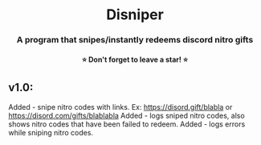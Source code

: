 <h1 align="center">Disniper</h1>
<h3 align="center">A program that snipes/instantly redeems discord nitro gifts</h3>
<h4 align="center">⭐ Don't forget to leave a star! ⭐</h4>

## v1.0:
Added - snipe nitro codes with links. Ex: https://disord.gift/blabla or https://disord.com/gifts/blablabla
Added - logs sniped nitro codes, also shows nitro codes that have been failed to redeem.
Added - logs errors while sniping nitro codes.
